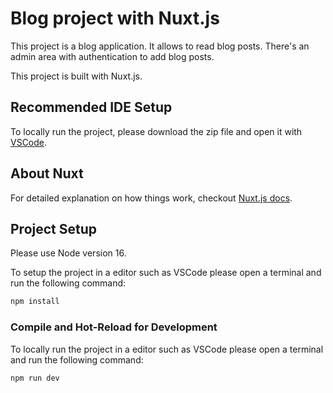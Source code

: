# Blog project with Nuxt.js

This project is a blog application.
It allows to read blog posts. There's an admin area with authentication to add blog posts.

This project is built with Nuxt.js.

## Recommended IDE Setup

To locally run the project, please download the zip file and open it with [VSCode](https://code.visualstudio.com/).

## About Nuxt

For detailed explanation on how things work, checkout [Nuxt.js docs](https://nuxtjs.org).

## Project Setup

Please use Node version 16.

To setup the project in a editor such as VSCode please open a terminal and run the following command:

```sh
npm install
```

### Compile and Hot-Reload for Development

To locally run the project in a editor such as VSCode please open a terminal and run the following command:

```sh
npm run dev
```

